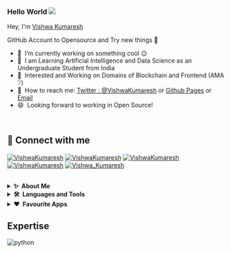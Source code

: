 ### Hello World <a href="https://www.vishwakumaresh.com/"><img src="https://media.giphy.com/media/hvRJCLFzcasrR4ia7z/giphy.gif" width="25px"></a>
Hey, I'm [Vishwa Kumaresh](https://bio.link/vishwakumaresh)

GitHub Account to Opensource and Try new things :rofl:
- 🔭 &nbsp;I’m currently working on something cool :wink:
- 🌱 &nbsp;I am Learning Artificial Intelligence and Data Science as an Undergraduate Student from India
- 💬 &nbsp;Interested and Working on Domains of Blockchain and Frontend (AMA :grey_question:)
- 👯 &nbsp;How to reach me: [Twitter : @VishwaKumaresh](https://twitter.com/VishwaKumaresh) or <a rel="me" href="https://Vishwa-docs.github.io">Github Pages</a> or <a rel="me" href="mailto:vishwakumaresh@gmail.com">Email</a>
- 😄 &nbsp;Looking forward to working in Open Source!
<br>

## 🔗 Connect with me
<p align = "left">
  
<a href="https://www.linkedin.com/in/vishwak2003/" target="blank"><img align = "center" src="https://img.shields.io/badge/linkedin-%230077B5.svg?&style=for-the-badge&logo=linkedin&logoColor=white" alt="VishwaKumaresh"/></a>
<a href="https://www.linkedin.com/in/vishwak2003/" target="blank"><img align = "center" src="https://img.shields.io/badge/Medium-12100E?style=for-the-badge&logo=medium&logoColor=white" alt="VishwaKumaresh"/></a>
<a href="https://www.linkedin.com/in/vishwak2003/" target="blank"><img align = "center" src="https://img.shields.io/badge/Stack_Overflow-FE7A16?style=for-the-badge&logo=stack-overflow&logoColor=white" alt="VishwaKumaresh"/></a>
<a href="https://twitter.com/VishwaKumaresh" target="blank"><img align = "center" src="https://img.shields.io/badge/Twitter-1DA1F2?style=for-the-badge&logo=twitter&logoColor=white" alt="VishwaKumaresh"/></a>
<a href="https://www.instagram.com/vishwa_kumaresh/" target="blank"><img align = "center" src="https://img.shields.io/badge/Instagram-E4405F?style=for-the-badge&logo=instagram&logoColor=white" alt="Vishwa_Kumaresh"/></a>
</p>
<br>
  
<details>
  <summary><b>✨&nbsp;&nbsp;About&nbsp;Me</b></summary>
  <br/>
  
### My Story
I am a developer, new to open source and willing to learn
<!-- Add Links to your project and its description -->
```
  ____                  ____                      
 / __ \___  ___ ___    / __/__  __ _____________  
/ /_/ / _ \/ -_) _ \  _\ \/ _ \/ // / __/ __/ -_) 
\____/ .__/\__/_//_/ /___/\___/\_,_/_/  \__/\__/  
   _/_/                  __  __   _               
  / __/  _____ ______ __/ /_/ /  (_)__  ___ _     
 / _/| |/ / -_) __/ // / __/ _ \/ / _ \/ _ `/ _ _ 
/___/|___/\__/_/  \_, /\__/_//_/_/_//_/\_, (_|_|_)
                 /___/                /___/       
```
</details>

<details>
  <summary><b>🛠️&nbsp;&nbsp;Languages&nbsp;and&nbsp;Tools</b></summary>
  <br/>
  <p align="left">
    
<a href="https://angular.io" target="_blank"> <img src="https://angular.io/assets/images/logos/angular/angular.svg" alt="angular" width="40" height="40"/> </a>
<a href="https://www.cprogramming.com/" target="_blank"> <img src="https://raw.githubusercontent.com/devicons/devicon/master/icons/c/c-original.svg" alt="c" width="40" height="40"/> </a>
<a href="https://www.w3schools.com/cpp/" target="_blank"> <img src="https://raw.githubusercontent.com/devicons/devicon/master/icons/cplusplus/cplusplus-original.svg" alt="cplusplus" width="40" height="40"/> </a>
<a href="https://www.w3schools.com/css/" target="_blank"> <img src="https://raw.githubusercontent.com/devicons/devicon/master/icons/css3/css3-original-wordmark.svg" alt="css3" width="40" height="40"/> </a>
<a href="https://www.docker.com/" target="_blank"> <img src="https://raw.githubusercontent.com/devicons/devicon/master/icons/docker/docker-original-wordmark.svg" alt="docker" width="40" height="40"/> </a>
<a href="https://flask.palletsprojects.com/" target="_blank"> <img src="https://www.vectorlogo.zone/logos/pocoo_flask/pocoo_flask-icon.svg" alt="flask" width="40" height="40"/> </a>
<a href="https://git-scm.com/" target="_blank"> <img src="https://www.vectorlogo.zone/logos/git-scm/git-scm-icon.svg" alt="git" width="40" height="40"/> </a>
<a href="https://heroku.com" target="_blank"> <img src="https://www.vectorlogo.zone/logos/heroku/heroku-icon.svg" alt="heroku" width="40" height="40"/> </a>
<a href="https://www.w3.org/html/" target="_blank"> <img src="https://raw.githubusercontent.com/devicons/devicon/master/icons/html5/html5-original-wordmark.svg" alt="html5" width="40" height="40"/> </a>
<a href="https://www.jenkins.io" target="_blank"> <img src="https://www.vectorlogo.zone/logos/jenkins/jenkins-icon.svg" alt="jenkins" width="40" height="40"/> </a> 
<a href="https://www.linux.org/" target="_blank"> <img src="https://raw.githubusercontent.com/devicons/devicon/master/icons/linux/linux-original.svg" alt="linux" width="40" height="40"/> </a>
<a href="https://www.mongodb.com/" target="_blank"> <img src="https://raw.githubusercontent.com/devicons/devicon/master/icons/mongodb/mongodb-original-wordmark.svg" alt="mongodb" width="40" height="40"/>
<a href="https://www.mysql.com/" target="_blank"> <img src="https://raw.githubusercontent.com/devicons/devicon/master/icons/mysql/mysql-original-wordmark.svg" alt="mysql" width="40" height="40"/> </a>
<a href="https://postman.com" target="_blank"> <img src="https://www.vectorlogo.zone/logos/getpostman/getpostman-icon.svg" alt="postman" width="40" height="40"/> </a>
<a href="https://www.python.org" target="_blank"> <img src="https://raw.githubusercontent.com/devicons/devicon/master/icons/python/python-original.svg" alt="python" width="40" height="40"/> </a>
<a href="https://www.selenium.dev" target="_blank"> <img src="https://raw.githubusercontent.com/detain/svg-logos/780f25886640cef088af994181646db2f6b1a3f8/svg/selenium-logo.svg" alt="selenium" width="40" height="40"/> </a>
</details>
    
<details>
  <summary><b>❤️&nbsp;&nbsp;Favourite&nbsp;Apps</b></summary>
  <br/>
  <p align="left">

<a href="https://www.jetbrains.com/" target="_blank"> <img src="https://cdn.jsdelivr.net/gh/devicons/devicon/icons/jetbrains/jetbrains-original.svg" alt="jet-brains" width="80" height="80"/> </a>
<a href="https://www.gitkraken.com/" target="_blank"> <img src="https://img.icons8.com/windows/128/000000/gitkraken.png" alt="gitKraken" width="80" height="80"/> </a>
</details>

## Expertise
<img align="left" alt="python" src="https://img.shields.io/badge/Python-3776AB?style=for-the-badge&logo=python&logoColor=white" />
<br>
<br>


<!--
**Vishwa-docs/Vishwa-docs** is a ✨ _special_ ✨ repository because its `README.md` (this file) appears on your GitHub profile.

Here are some ideas to get you started:

- 🔭 I’m currently working on ...
- 🌱 I’m currently learning ...
- 👯 I’m looking to collaborate on ...
- 🤔 I’m looking for help with ...
- 💬 Ask me about ...
- 📫 How to reach me: ...
- 😄 Pronouns: ...
- ⚡ Fun fact: ...
-->
